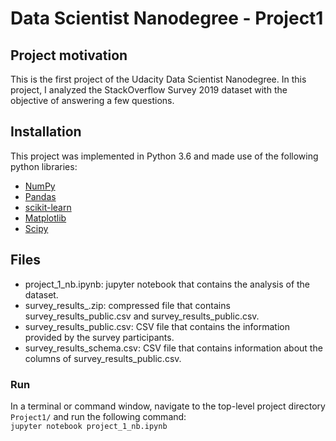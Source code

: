 # Data Scientist Nanodegree - Project1

## Project motivation

This is the first project of the Udacity Data Scientist Nanodegree. In this project, I analyzed
the StackOverflow Survey 2019 dataset with the objective of answering a few questions.

## Installation 

This project was implemented in Python 3.6 and made use of the following python libraries:

- [NumPy](http://www.numpy.org/)
- [Pandas](http://pandas.pydata.org)
- [scikit-learn](http://scikit-learn.org/stable/)
- [Matplotlib](https://matplotlib.org/)
- [Scipy](https://www.scipy.org/)

## Files

- project_1_nb.ipynb: jupyter notebook that contains the analysis of the dataset.  
- survey_results_.zip: compressed file that contains survey_results_public.csv and survey_results_public.csv.  
- survey_results_public.csv: CSV file that contains the information provided by the survey participants.  
- survey_results_schema.csv: CSV file that contains information about the columns of survey_results_public.csv.  

### Run

In a terminal or command window, navigate to the top-level project directory `Project1/` and run the following command:  
```jupyter notebook project_1_nb.ipynb```
